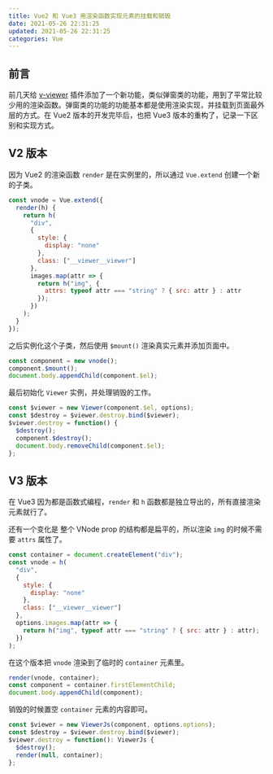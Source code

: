 ```yaml
---
title: Vue2 和 Vue3 用渲染函数实现元素的挂载和销毁
date: 2021-05-26 22:31:25
updated: 2021-05-26 22:31:25
categories: Vue
---
```


## 前言

前几天给 [v-viewer](https://github.com/mirari/v-viewer) 插件添加了一个新功能，类似弹窗类的功能，用到了平常比较少用的渲染函数。弹窗类的功能的功能基本都是使用渲染实现，并挂载到页面最外层的方式。在 Vue2 版本的开发完毕后，也把 Vue3 版本的重构了，记录一下区别和实现方式。

## V2 版本

因为 Vue2 的渲染函数 `render` 是在实例里的，所以通过 `Vue.extend` 创建一个新的子类。

```js
const vnode = Vue.extend({
  render(h) {
    return h(
      "div",
      {
        style: {
          display: "none"
        },
        class: ["__viewer__viewer"]
      },
      images.map(attr => {
        return h("img", {
          attrs: typeof attr === "string" ? { src: attr } : attr
        });
      })
    );
  }
});
```

之后实例化这个子类，然后使用 `$mount()` 渲染真实元素并添加页面中。

```js
const component = new vnode();
component.$mount();
document.body.appendChild(component.$el);
```

最后初始化 `Viewer` 实例，并处理销毁的工作。

```js
const $viewer = new Viewer(component.$el, options);
const $destroy = $viewer.destroy.bind($viewer);
$viewer.destroy = function() {
  $destroy();
  component.$destroy();
  document.body.removeChild(component.$el);
};
```

## V3 版本

在 Vue3 因为都是函数式编程，`render` 和 `h` 函数都是独立导出的，所有直接渲染元素就行了。

还有一个变化是 整个 VNode prop 的结构都是扁平的，所以渲染 `img` 的时候不需要 `attrs` 属性了。

```js
const container = document.createElement("div");
const vnode = h(
  "div",
  {
    style: {
      display: "none"
    },
    class: ["__viewer__viewer"]
  },
  options.images.map(attr => {
    return h("img", typeof attr === "string" ? { src: attr } : attr);
  })
);
```

在这个版本把 `vnode` 渲染到了临时的 `container` 元素里。

```js
render(vnode, container);
const component = container.firstElementChild;
document.body.appendChild(component);
```

销毁的时候置空 `container` 元素的内容即可。

```js
const $viewer = new ViewerJs(component, options.options);
const $destroy = $viewer.destroy.bind($viewer);
$viewer.destroy = function(): ViewerJs {
  $destroy();
  render(null, container);
};
```
